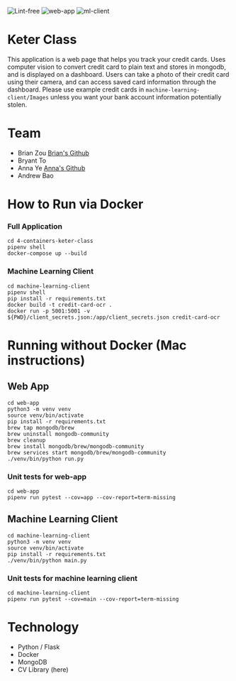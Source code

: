 ![Lint-free](https://github.com/nyu-software-engineering/containerized-app-exercise/actions/workflows/lint.yml/badge.svg)
![web-app](https://github.com/software-students-spring2025/4-containers-keter-class/actions/workflows/web-app-build.yml/badge.svg?event=pull_request)
![ml-client](https://github.com/software-students-spring2025/4-containers-keter-class/actions/workflows/ml-client-build.yml/badge.svg?event=pull_request)


# Keter Class
This application is a web page that helps you track your credit cards. Uses computer vision to convert credit card to plain text and stores in mongodb, and is displayed on a dashboard. Users can take a photo of their credit card using their camera, and can access saved card information through the dashboard. Please use example credit cards in `machine-learning-client/Images` unless you want your bank account information potentially stolen.

# Team
* Brian Zou [Brian's Github](https://github.com/brianzou03)
* Bryant To
* Anna Ye [Anna's Github](https://github.com/AnnaTheYe)
* Andrew Bao

# How to Run via Docker
### Full Application
```
cd 4-containers-keter-class
pipenv shell
docker-compose up --build
```

### Machine Learning Client
```
cd machine-learning-client
pipenv shell
pip install -r requirements.txt
docker build -t credit-card-ocr .
docker run -p 5001:5001 -v ${PWD}/client_secrets.json:/app/client_secrets.json credit-card-ocr
```

# Running without Docker (Mac instructions)
## Web App
```
cd web-app
python3 -m venv venv
source venv/bin/activate 
pip install -r requirements.txt
brew tap mongodb/brew
brew uninstall mongodb-community
brew cleanup
brew install mongodb/brew/mongodb-community
brew services start mongodb/brew/mongodb-community
./venv/bin/python run.py
```

### Unit tests for web-app
```
cd web-app
pipenv run pytest --cov=app --cov-report=term-missing
```

## Machine Learning Client
```
cd machine-learning-client
python3 -m venv venv
source venv/bin/activate 
pip install -r requirements.txt
./venv/bin/python main.py

```


### Unit tests for machine learning client
```
cd machine-learning-client
pipenv run pytest --cov=main --cov-report=term-missing
```


# Technology
* Python / Flask
* Docker
* MongoDB
* CV Library (here)

